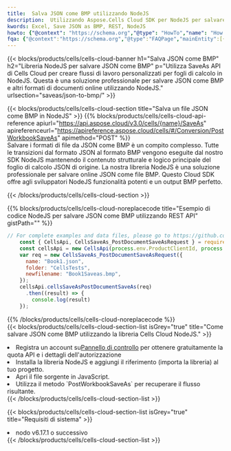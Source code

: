 ```yaml
---
title:  Salva JSON come BMP utilizzando NodeJS
description:  Utilizzando Aspose.Cells Cloud SDK per NodeJS per salvare il file in formato JSON come file in formato BMP.
kwords: Excel, Save JSON as BMP, REST, NodeJS
howto: {"@context": "https://schema.org","@type": "HowTo","name": "How to save JSON as BMP using the Cells Cloud NodeJS library.","description": "How to save JSON as BMP using the Cells Cloud NodeJS library.","image": {"@type": "ImageObject"},"url": "/nodejs/saveas/json-to-bmp/","step": [{ "@type": "HowToStep","name": "How to save JSON as BMP using the Cells Cloud NodeJS library. step 1", "image": {"@type": "ImageObject",},"url": "/nodejs/saveas/json-to-bmp/","text": "Register an account at <a href='https://dashboard.aspose.cloud/'>Dashboard</a> to get free API quota & authorization details",},{ "@type": "HowToStep","name": "How to save JSON as BMP using the Cells Cloud NodeJS library. step 1", "image": {"@type": "ImageObject",},"url": "/nodejs/saveas/json-to-bmp/","text": "Install NodeJS library and add the reference (import the library) to your project.",},{ "@type": "HowToStep","name": "How to save JSON as BMP using the Cells Cloud NodeJS library. step 1", "image": {"@type": "ImageObject",},"url": "/nodejs/saveas/json-to-bmp/","text": "Open the source file in JavaScript.",},{ "@type": "HowToStep","name": "How to save JSON as BMP using the Cells Cloud NodeJS library. step 1", "image": {"@type": "ImageObject",},"url": "/nodejs/saveas/json-to-bmp/","text": "Use the `PostWorkbookSaveAs` method to retrieve the resulting stream.",}, ],"supply": {"@type": "HowToSupply","name": "document"},"tool": [{"@type": "HowToTool","name": "Visual Studio, Visual Studio Code, WebStorm"},{"@type": "HowToTool","name": "Aspose Cells"}],"totalTime": "PT6M"}
fqa: {"@context":"https://schema.org","@type":"FAQPage","mainEntity":[{"@type":"Question","name":"Why save file as other formats file in C# using REST API?","acceptedAnswer":{"@type":"Answer","text":"Documents are encoded in many ways, and some files may be incompatible with the software you use. To open and read such files, just save them as appropriate file formats.<br/><ol><li>Install .NET SDK and add the reference (import the library) to your project.</li><li>Open the source file in C# using REST API.</li><li>Call the PostWorkbookSaveAsRequest() method, passing an output filename with required extension.</li><li>Get the result of save as a separate file.</li></ol>"}},{"@type":"Question","name":"What file formats can I save as with your C# library?","acceptedAnswer":{"@type":"Answer","text":"We support a variety of file formats for conversion using .NET library, including XLSX, Excel, xls , PDF, CSV, HTML, Markdown, XML, PNG, JPG, TIFF, Json, TXT and many more."}},{"@type":"Question","name":"What is the maximum allowed file size for conversion using this .NET library?","acceptedAnswer":{"@type":"Answer","text":"There are no file size limits for format conversions using .NET library."}}]}
---
```

{{< blocks/products/cells/cells-cloud-banner h1="Salva JSON come BMP" h2="Libreria NodeJS per salvare JSON come BMP" p="Utilizza SaveAs API di Cells Cloud per creare flussi di lavoro personalizzati per fogli di calcolo in NodeJS. Questa è una soluzione professionale per salvare JSON come BMP e altri formati di documenti online utilizzando NodeJS." urlsection="saveas/json-to-bmp/" >}}

{{< blocks/products/cells/cells-cloud-section title="Salva un file JSON come BMP in NodeJS" >}}
{{% blocks/products/cells/cells-cloud-api-reference apiurl="https://api.aspose.cloud/v3.0/cells/{name}/SaveAs" apireferenceurl="https://apireference.aspose.cloud/cells/#/Conversion/PostWorkbookSaveAs" apimethod="POST" %}}
<br/>
Salvare i formati di file da JSON come BMP è un compito complesso. Tutte le transizioni dal formato JSON al formato BMP vengono eseguite dal nostro SDK NodeJS mantenendo il contenuto strutturale e logico principale del foglio di calcolo JSON di origine. La nostra libreria NodeJS è una soluzione professionale per salvare online JSON come file BMP. Questo Cloud SDK offre agli sviluppatori NodeJS funzionalità potenti e un output BMP perfetto.

{{< /blocks/products/cells/cells-cloud-section >}}

{{% blocks/products/cells/cells-cloud-noreplacecode title="Esempio di codice NodeJS per salvare JSON come BMP utilizzando REST API" gistPath="" %}}
  
```js
// For complete examples and data files, please go to https://github.com/aspose-cells-cloud/aspose-cells-cloud-node/
    const { CellsApi, CellsSaveAs_PostDocumentSaveAsRequest } = require("asposecellscloud");
    const cellsApi = new CellsApi(process.env.ProductClientId, process.env.ProductClientSecret);
    var req = new CellsSaveAs_PostDocumentSaveAsRequest({
      name: "Book1.json",
      folder: "CellsTests",
      newfilename: "Book1Saveas.bmp",
    });
    cellsApi.cellsSaveAsPostDocumentSaveAs(req)
      .then((result) => {
        console.log(result)
    });
```
  
{{% /blocks/products/cells/cells-cloud-noreplacecode %}}
<br/>
{{< blocks/products/cells/cells-cloud-section-list isGrey="true" title="Come salvare JSON come BMP utilizzando la libreria Cells Cloud NodeJS." >}}
<li> Registra un account su<a href="https://dashboard.aspose.cloud/">Pannello di controllo</a> per ottenere gratuitamente la quota API e i dettagli dell'autorizzazione</li>
<li>Installa la libreria NodeJS e aggiungi il riferimento (importa la libreria) al tuo progetto.</li>
<li>Apri il file sorgente in JavaScript.</li>
<li>Utilizza il metodo `PostWorkbookSaveAs` per recuperare il flusso risultante.</li>
{{< /blocks/products/cells/cells-cloud-section-list >}}

{{< blocks/products/cells/cells-cloud-section-list isGrey="true" title="Requisiti di sistema" >}}
<li>nodo v6.17.1 o successivo</li>
{{< /blocks/products/cells/cells-cloud-section-list >}}
